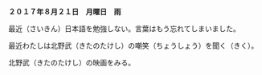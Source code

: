 **２０１７年８月２１日　月曜日　雨**　　

最近（さいきん）日本語を勉強しない。言葉はもう忘れてしまいました。  

最近わたしは北野武（きたのたけし）の嘲笑（ちょうしょう）を聞く（きく）。　　

北野武（きたのたけし）の映画をみる。